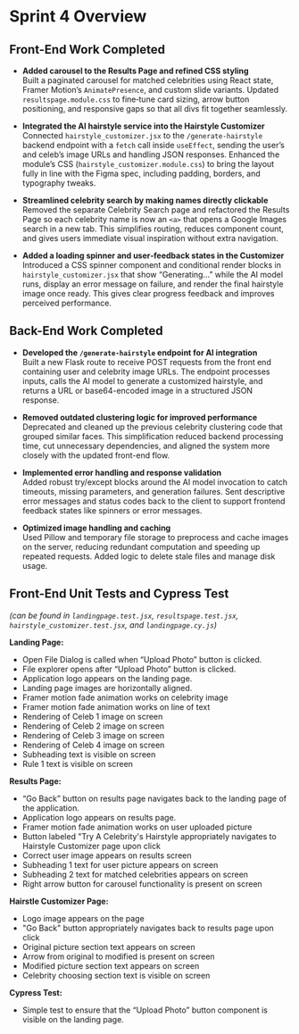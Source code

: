 # Sprint 4 Overview

## Front-End Work Completed

- **Added carousel to the Results Page and refined CSS styling**  
  Built a paginated carousel for matched celebrities using React state, Framer Motion’s `AnimatePresence`, and custom slide variants. Updated `resultspage.module.css` to fine‑tune card sizing, arrow button positioning, and responsive gaps so that all divs fit together seamlessly.

- **Integrated the AI hairstyle service into the Hairstyle Customizer**  
  Connected `hairstyle_customizer.jsx` to the `/generate-hairstyle` backend endpoint with a `fetch` call inside `useEffect`, sending the user’s and celeb’s image URLs and handling JSON responses. Enhanced the module’s CSS (`hairstyle_customizer.module.css`) to bring the layout fully in line with the Figma spec, including padding, borders, and typography tweaks.

- **Streamlined celebrity search by making names directly clickable**  
  Removed the separate Celebrity Search page and refactored the Results Page so each celebrity name is now an `<a>` that opens a Google Images search in a new tab. This simplifies routing, reduces component count, and gives users immediate visual inspiration without extra navigation.

- **Added a loading spinner and user‑feedback states in the Customizer**  
  Introduced a CSS spinner component and conditional render blocks in `hairstyle_customizer.jsx` that show “Generating…” while the AI model runs, display an error message on failure, and render the final hairstyle image once ready. This gives clear progress feedback and improves perceived performance.


## Back-End Work Completed

- **Developed the `/generate-hairstyle` endpoint for AI integration**  
  Built a new Flask route to receive POST requests from the front end containing user and celebrity image URLs. The endpoint processes inputs, calls the AI model to generate a customized hairstyle, and returns a URL or base64-encoded image in a structured JSON response.

- **Removed outdated clustering logic for improved performance**  
  Deprecated and cleaned up the previous celebrity clustering code that grouped similar faces. This simplification reduced backend processing time, cut unnecessary dependencies, and aligned the system more closely with the updated front-end flow.

- **Implemented error handling and response validation**  
  Added robust try/except blocks around the AI model invocation to catch timeouts, missing parameters, and generation failures. Sent descriptive error messages and status codes back to the client to support frontend feedback states like spinners or error messages.

- **Optimized image handling and caching**  
  Used Pillow and temporary file storage to preprocess and cache images on the server, reducing redundant computation and speeding up repeated requests. Added logic to delete stale files and manage disk usage.


## Front-End Unit Tests and Cypress Test

_(can be found in `landingpage.test.jsx`, `resultspage.test.jsx`, `hairstyle_customizer.test.jsx`, and `landingpage.cy.js`)_

**Landing Page:**
- Open File Dialog is called when “Upload Photo” button is clicked.
- File explorer opens after “Upload Photo” button is clicked.
- Application logo appears on the landing page.
- Landing page images are horizontally aligned.
- Framer motion fade animation works on celebrity image
- Framer motion fade animation works on line of text
- Rendering of Celeb 1 image on screen
- Rendering of Celeb 2 image on screen
- Rendering of Celeb 3 image on screen
- Rendering of Celeb 4 image on screen
- Subheading text is visible on screen
- Rule 1 text is visible on screen

**Results Page:**
- “Go Back” button on results page navigates back to the landing page of the application.
- Application logo appears on results page.
- Framer motion fade animation works on user uploaded picture
- Button labeled "Try A Celebrity's Hairstyle appropriately navigates to Hairstyle Customizer page upon click
- Correct user image appears on results screen
- Subheading 1 text for user picture appears on screen
- Subheading 2 text for matched celebrities appears on screen
- Right arrow button for carousel functionality is present on screen

**Hairstle Customizer Page:**
- Logo image appears on the page
- "Go Back" button appropriately navigates back to results page upon click
- Original picture section text appears on screen
- Arrow from original to modified is present on screen
- Modified picture section text appears on screen
- Celebrity choosing section text is visible on screen

**Cypress Test:**
- Simple test to ensure that the “Upload Photo” button component is visible on the landing page.